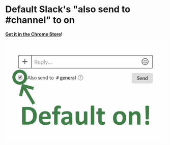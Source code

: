 # Default Slack's "also send to #channel" to on

**[Get it in the Chrome Store](https://chromewebstore.google.com/detail/ngmhchmalkhimondehbockhmbdnamifh?authuser=0&hl=en)!**

![](assets/store-screen-1.png)
